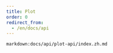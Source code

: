 ```yaml
---
title: Plot
order: 0
redirect_from:
  - /en/docs/api
---
```


`markdown:docs/api/plot-api/index.zh.md`
